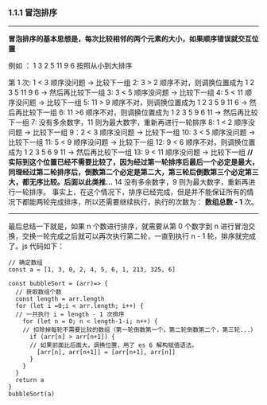 ### 1.1.1 冒泡排序

----

**冒泡排序的基本思想是，每次比较相邻的两个元素的大小，如果顺序错误就交互位置**

例如 ： 1 3 2 5 11 9 6 按照从小到大排序

第 1 次: 1 < 3 顺序没问题 → 比较下一组
2: 3 > 2 顺序不对，则调换位置成为 1 2 3 5 11 9 6 → 然后再比较下一组
3: 3 < 5 顺序没问题 → 比较下一组
4: 5 < 11 顺序没问题 → 比较下一组
5: 11 > 9 顺序不对，则调换位置成为 1 2 3 5 9 11 6 → 然后再比较下一组
6: 11 >6 顺序不对，则调换位置成为 1 2 3 5 9 6 11 → 然后再比较下一组
7: 没有多余数字，11 则为最大数字，重新再进行一轮排序
8: 1 < 2 顺序没问题 → 比较下一组
9：2 < 3 顺序没问题 → 比较下一组
10: 3 < 5 顺序没问题 → 比较下一组
11: 5 < 9 顺序没问题 → 比较下一组
12: 9 < 6  顺序不对，则调换位置成为 1 2 3 5 6 9 11 → 然后再比较下一组
13: 9 < 11 顺序没问题 → 比较下一组   **// 实际到这个位置已经不需要比较了，因为经过第一轮排序后最后一个必定是最大，同理经过第二轮排序后，倒数第二个必定是第二大，第三轮后倒数第三个必定第三大，都无序比较。后面以此类推...**
14  没有多余数字，9 则为最大数字，重新再进行一轮排序。
事实上，在这个情况下，排序已经完成，但是并不能保证所有的情况下都能两轮完成排序，所以还需要继续执行，执行的次数为： **数组总数 - 1** 次。

-----

最后总结一下就是，如果 n 个数进行排序，就需要从第 0 个数字到 n 进行冒泡交换，交换一轮完成之后就可以再次执行第二轮，一直到执行 n - 1 轮，排序就完成了。js 代码如下：

```
// 确定数组
const a = [1, 3, 0, 2, 4, 5, 6, 1, 213, 325, 6]

const bubbleSort = (arr)=> {
  // 获取数组个数
  const length = arr.length
  for (let i =0;i < arr.length; i++) {
  // 一共执行 i = length - 1 次排序
    for (let n = 0; n < length-1-i; n++) {
    // 扣除掉每轮不需要比较的数组（第一轮倒数第一个，第二轮倒数第二个，第三轮...）
      if (arr[n] > arr[n+1]) {
      // 如果前面比后面大，调换位置，用了 es 6 解构赋值语法。 
        [arr[n], arr[n+1]] = [arr[n+1], arr[n]]
      }
    }
  }
  return a
}
bubbleSort(a)
```

